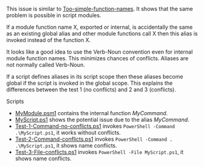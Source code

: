 
This issue is similar to [Too-simple-function-names](../../Basic/Too-simple-function-names).
It shows that the same problem is possible in script modules.

If a module function name X, exported or internal, is accidentally the same as
an existing global alias and other module functions call X then this alias is
invoked instead of the function X.

It looks like a good idea to use the Verb-Noun convention even for internal
module function names. This minimizes chances of conflicts. Aliases are not
normally called Verb-Noun.

If a script defines aliases in its script scope then these aliases become
global if the script is invoked in the global scope. This explains the
differences between the test 1 (no conflicts) and 2 and 3 (conflicts).

Scripts

- [MyModule.psm1](MyModule.psm1) contains the internal function *MyCommand*.
- [MyScript.ps1](MyScript.ps1) shows the potential issue due to the alias *MyCommand*.
- [Test-1-Command-no-conflicts.ps1](Test-1-Command-no-conflicts.ps1) invokes `PowerShell -Command .\MyScript.ps1`, it works without conflicts.
- [Test-2-Command-conflicts.ps1](Test-2-Command-conflicts.ps1) invokes `PowerShell -Command . .\MyScript.ps1`, it shows name conflicts.
- [Test-3-File-conflicts.ps1](Test-3-File-conflicts.ps1) invokes `PowerShell -File MyScript.ps1`, it shows name conflicts.
